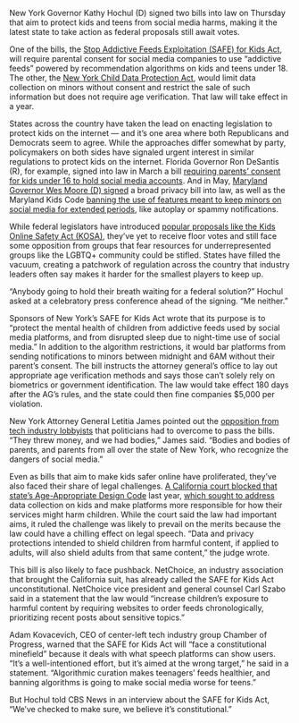 New York Governor Kathy Hochul (D) signed two bills into law on Thursday that aim to protect kids and teens from social media harms, making it the latest state to take action as federal proposals still await votes.

One of the bills, the [Stop Addictive Feeds Exploitation (SAFE) for Kids Act](https://www.nysenate.gov/legislation/bills/2023/S7694/amendment/A), will require parental consent for social media companies to use “addictive feeds” powered by recommendation algorithms on kids and teens under 18. The other, the [New York Child Data Protection Act](https://www.nysenate.gov/legislation/bills/2023/S7695/amendment/A), would limit data collection on minors without consent and restrict the sale of such information but does not require age verification. That law will take effect in a year.

States across the country have taken the lead on enacting legislation to protect kids on the internet — and it’s one area where both Republicans and Democrats seem to agree. While the approaches differ somewhat by party, policymakers on both sides have signaled urgent interest in similar regulations to protect kids on the internet. Florida Governor Ron DeSantis (R), for example, signed into law in March a bill [requiring parents’ consent for kids under 16 to hold social media accounts](/2024/3/25/24087979/florida-desantis-social-media-age-verification-parental-consent-law). And in May, [Maryland Governor Wes Moore (D) signed](https://www.dundalkeagle.com/maryland-governor-signs-online-data-privacy-bills/article_5f5994f4-1224-11ef-90b8-5f6fa0bc6832.html) a broad privacy bill into law, as well as the Maryland Kids Code [banning the use of features meant to keep minors on social media for extended periods](/2024/5/9/24152918/maryland-kids-code-online-privacy-act-netchoice), like autoplay or spammy notifications.

While federal legislators have introduced [popular proposals like the Kids Online Safety Act (KOSA)](/2024/2/15/24073878/kids-online-safety-act-new-senate-support), they’ve yet to receive floor votes and still face some opposition from groups that fear resources for underrepresented groups like the LGBTQ+ community could be stifled. States have filled the vacuum, creating a patchwork of regulation across the country that industry leaders often say makes it harder for the smallest players to keep up.

“Anybody going to hold their breath waiting for a federal solution?” Hochul asked at a celebratory press conference ahead of the signing. “Me neither.”

Sponsors of New York’s SAFE for Kids Act wrote that its purpose is to “protect the mental health of children from addictive feeds used by social media platforms, and from disrupted sleep due to night-time use of social media.” In addition to the algorithm restrictions, it would bar platforms from sending notifications to minors between midnight and 6AM without their parent’s consent. The bill instructs the attorney general’s office to lay out appropriate age verification methods and says those can’t solely rely on biometrics or government identification. The law would take effect 180 days after the AG’s rules, and the state could then fine companies $5,000 per violation.

New York Attorney General Letitia James pointed out the [opposition from tech industry lobbyists](https://nypost.com/2024/05/20/business/meta-google-leading-nearly-1m-lobbying-fight-to-kill-ny-online-child-safety-bills/) that politicians had to overcome to pass the bills. “They threw money, and we had bodies,” James said. “Bodies and bodies of parents, and parents from all over the state of New York, who recognize the dangers of social media.”

Even as bills that aim to make kids safer online have proliferated, they’ve also faced their share of legal challenges. [A California court blocked that state’s Age-Appropriate Design Code](/2023/9/18/23879489/california-age-appropriate-design-code-act-blocked-unconstitutional-first-amendment-injunction) last year, [which sought to address](/2022/9/15/23329654/california-governor-gavin-newsom-ab-2273-social-media-children-code-law-signed) data collection on kids and make platforms more responsible for how their services might harm children. While the court said the law had important aims, it ruled the challenge was likely to prevail on the merits because the law could have a chilling effect on legal speech. “Data and privacy protections intended to shield children from harmful content, if applied to adults, will also shield adults from that same content,” the judge wrote.

This bill is also likely to face pushback. NetChoice, an industry association that brought the California suit, has already called the SAFE for Kids Act unconstitutional. NetChoice vice president and general counsel Carl Szabo said in a statement that the law would “increase children’s exposure to harmful content by requiring websites to order feeds chronologically, prioritizing recent posts about sensitive topics.”

Adam Kovacevich, CEO of center-left tech industry group Chamber of Progress, warned that the SAFE for Kids Act will “face a constitutional minefield” because it deals with what speech platforms can show users. “It’s a well-intentioned effort, but it’s aimed at the wrong target,” he said in a statement. “Algorithmic curation makes teenagers’ feeds healthier, and banning algorithms is going to make social media worse for teens.”

But Hochul told CBS News in an interview about the SAFE for Kids Act, “We’ve checked to make sure, we believe it’s constitutional.”
